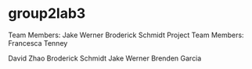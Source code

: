 
# group2lab3
Team Members:
Jake Werner
Broderick Schmidt 
Project Team Members:
Francesca Tenney

David Zhao
Broderick Schmidt 
Jake Werner
Brenden Garcia
